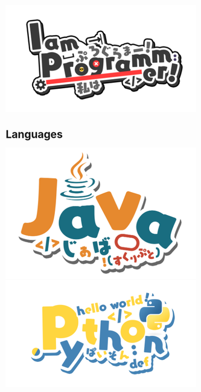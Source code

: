![](https://github.com/K1bbeh/K1bbeh/blob/main/IamProgrammerEnglish.png)

<h1>Languages</h1>

![](https://github.com/K1bbeh/K1bbeh/blob/main/Java.png)
![](https://github.com/K1bbeh/K1bbeh/blob/main/Python.png)

<!--
**K1bbeh/K1bbeh** is a ✨ _special_ ✨ repository because its `README.md` (this file) appears on your GitHub profile.
### Hi there 👋
Here are some ideas to get you started:

- 🔭 I’m currently working on ...
- 🌱 I’m currently learning ...
- 👯 I’m looking to collaborate on ...
- 🤔 I’m looking for help with ...
- 💬 Ask me about ...
- 📫 How to reach me: ...
- 😄 Pronouns: ...
- ⚡ Fun fact: ...
-->
